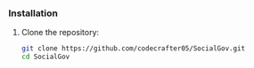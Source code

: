 
### Installation
1. Clone the repository:
   ```bash
   git clone https://github.com/codecrafter05/SocialGov.git
   cd SocialGov
